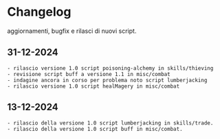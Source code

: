 # Changelog

aggiornamenti, bugfix e rilasci di nuovi script.

## 31-12-2024

    - rilascio versione 1.0 script poisoning-alchemy in skills/thieving
    - revisione script buff a versione 1.1 in misc/combat
    - indagine ancora in corso per problema noto script lumberjacking
    - rilascio versione 1.0 script healMagery in misc/combat

## 13-12-2024

    - rilascio della versione 1.0 script lumberjacking in skills/trade.
    - rilascio della versione 1.0 script buff in misc/combat.
